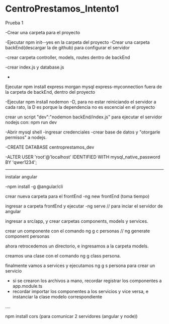 # CentroPrestamos_Intento1
Prueba 1


-Crear una carpeta para el proyecto


-Ejecutar npm init--yes en la carpeta del proyecto
-Crear una carpeta backEnd(descargar la de github) para configurar el servidor
	
-crear carpeta controller, models, routes dentro de backEnd
	
-crear index.js y database.js

-
Ejecutar npm install express morgan mysql express-myconnection fuera de la carpeta de backEnd, dentro del proyecto

-Ejecutar npm install nodemon -D, para no estar reiniciando el servidor a cada rato, la D es porque la dependencia no es escencial en el proyecto



crear un script "dev":"nodemon backEnd/index.js"
 para ejecutar el servidor nodejs con: npm run dev



-Abrir mysql shell
-ingresar credenciales
-crear base de datos y "otorgarle permisos" a nodejs.


-CREATE DATABASE centroprestamos_dev


-ALTER USER 'root'@'localhost' IDENTIFIED WITH mysql_native_password BY 'qwer1234';

---

instalar angular

-npm install -g @angular/cli

crear nueva carpeta para el frontEnd
-ng new frontEnd (toma tiempo)

ingresar a carpeta frontEnd y ejecutar
-ng serve // para inciar el servidor de angular

ingresar a src/app, y crear carpetas components, models y services.

crear un componente con el comando ng g c personas // ng generate component personas

ahora retrocedemos un directorio, e ingresamos a la carpeta models.

creamos una clase con el comando ng g class persona.

finalmente vamos a services y ejecutamos ng g s persona para crear un servicio

* si se crearon los archivos a mano, recordar registrar los componentes a app.module.ts
* recordar importar los componentes a los servicios y vice versa, e instanciar la clase modelo correspondiente

....

npm install cors (para comunicar 2 servidores (angular y node))